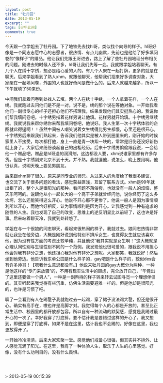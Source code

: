 ```yaml
---
layout: post
title: "牡丹园"
date: 2013-05-19
excerpt: ""
tags: [少年此间]
comments: true
---
```


<p>今天跟一位学姐去了牡丹园。下了地铁先去找hl哥，类似找个向导的样子。hl哥好像是一个同志志愿中心的志愿者，很热情、有点儿幽默，先前也是他给了好多填问卷的“像样子”的赠品。他让我们先跟王哥进去，路上了解了些牡丹园地理分布相关的问题。刚进去的时候人还不多，hl哥让我们先等一会。我就跟学姐站着聊天。有几个人在绣十字绣，想必是给心爱的人的。有几个人聚在一起打牌，更多的就是在聊天。后来学姐看到了熟人xhm，就跟他聊天，他帮我们招来好多调查对象，大家聚在一起填问卷，外围的人也就好奇问是做什么的，后来人就越来越多，所以一下午就填了50来份。</p><p>中间我们拿着问卷到处找人去填。两个人在绣十字绣，一个人拿着花样，一个人在绣。我就跑过去问他们是不是一对，说不是，绣的那个说在等他对象。一开始我看他们一副很专心的样子还担心他们不搭理我，结果发现他们其实挺热心的。我说你们帮我填问卷吧，十字绣男指着花样男说让他填。花样男就开始填。十字绣男继续绣。我就说我来帮你绣你来帮我填问卷吧，他说好。我人生第一次十字绣体验的企图就此得逞啊！！虽然中间被人嘲笑说着女生绣得比男生都慢，心里还是很开心。十字绣男后来跟我们熟起来，告诉我们他其实是被人带到圈里来的，刚开始的时候家里人不接受，每次都打他，身上一直是青一块紫一块的，常常是旧伤还没好新伤就上身了。大家后来纷纷谈起自己的出柜经历。后来十字绣男偷偷跟我说，一会给他一个赠品吧，赠品是hl哥送的润滑剂，这边都没人要，xhm说谁家里都有许多存货。但是十字绣刚来北京不到十天，并不熟。我就逗他，说怎么，晚上要用啊。他很认真，说明天晚上要见男朋友。</p><p>后来跟xhm聊了很久。原来是同专业的师兄。从过来人的角度给了我很多建议，也交流了关于很多问题的看法，感觉获益匪浅，互留了联系方式。xhm是99年就出柜了的，整个人是很阳光的那种。看问题不落俗套，也就没有一般人的烦恼，整天乐呵呵的。说跟他从小一起长大的一个高干子弟就曾经问他，说你经历了这么多坎坷，怎么还能笑得这么开心。他说不开心那不更惨了。他说一般人是因为事情顺利所以开心，而他恰好相反，认为事情顺利是因为开心。让我感觉到一种有追求的随性的人生。我也发现了自己的改变，思维上的逆反明显比以前轻了，这也许是好事。后来站着聊天冷，我就到处转悠了。</p><p>学姐在与一个很娘的同志聊天，看起来很热闹的样子，我就过去。娘同志热情非常就让我坐在他旁边，大概是刚好说到他特别不排斥女生，也觉得女生就应该喜欢他，因为没有性方面的考虑比较单纯，并且他说“我其实就是女生啊！”这大概就是心理认同性别与生理性别不同的一个范例。我发现他也很可爱的，跟我说不用担心他会对我有非分之想，他还担心我对他有非分之想呢。大家都笑，我就说好！然后坐到他旁边。他告诉我东单公园是什么样子的，gay吧是什么样子的，貌似des会有许多帅哥！【嗯我什么意思都没有。】他说来牡丹园的gay大概分为两种，一种是他这样的“专门来放骚”的，不用有现实生活中的顾虑，完全放开自己，“毕竟出了这里还要做一个男人”，一种是一副矜持的样子转来转去试图寻觅一个理想伴侣的。其实听起来我觉得有些沉重，仿佛生活需要避难一样的。但是他却是很阳光的，也许是习惯了吧。</p><p>聊了一会看到有人在踢毽子我就跑过去一起踢，穿了裙子没法踢大毽，但还是很开心。确实有高手在，嗷也许是高脚才对。我觉得每个人的心都是开放的，甚至比正常生活中、校园里的都开放都包容，所以自有一种流动的默契感，感觉是我踢过最开心的一次了。幸好我穿了打底裤，要不估计我是要错过这样的开心了。我又想到，即便是穿了打底裤，如果不是在这里，估计我也不会踢的。好像在这里，我也更放得开了。</p><p>一开始冷冷清清，后来大家欢聚一堂。感觉他们戒备心很强，但其实并不排外、让人感觉充满了阳光。在这里，我有了一种体验人生，取乐于人生的心里感觉。好像，没有什么功利目的，没有什么畏惧。</p>
<p><br><br></p>> 2013-05-19 00:15:39
